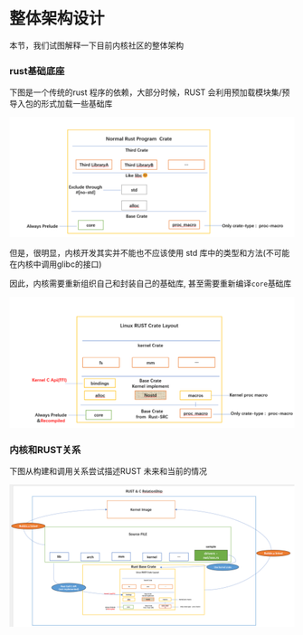 # 整体架构设计

本节，我们试图解释一下目前内核社区的整体架构


### rust基础底座

下图是一个传统的rust 程序的依赖，大部分时候，RUST 会利用预加载模块集/预导入包的形式加载一些基础库

![Screenshot](image/1.png)


但是，很明显，内核开发其实并不能也不应该使用 std 库中的类型和方法(不可能在内核中调用glibc的接口)

因此，内核需要重新组织自己和封装自己的基础库, 甚至需要重新编译`core`基础库

![Screenshot](image/2.png)


### 内核和RUST关系

下图从构建和调用关系尝试描述RUST 未来和当前的情况

![Screenshot](image/3.png)

